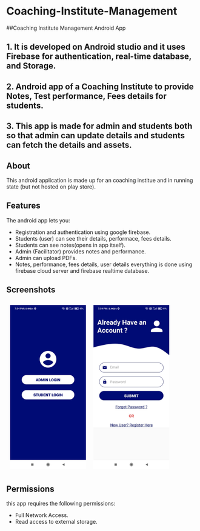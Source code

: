 # Coaching-Institute-Management
##Coaching Institute Management Android App

## 1. It is developed on Android studio and it uses Firebase for authentication, real-time database, and Storage.
## 2. Android app of a Coaching Institute to provide Notes, Test performance, Fees details for students.
## 3. This app is made for admin and students both so that admin can update details and students can fetch the details and assets.

## About

This android application is made up for an coaching institue and in running state (but not hosted on play store).

## Features

The android app lets you:
- Registration and authentication using google firebase.
- Students (user) can see their details, performace, fees details.
- Students can see notes(opens in app itself).
- Admin (Facilitator) provides notes and performance.
- Admin can upload PDFs.
- Notes, performance, fees details, user details everything is done using firebase cloud server and firebase realtime database.

## Screenshots

[<img src="/Readme_source/users.jpeg" align="left"
width="200"
    hspace="10" vspace="10">](/Readme_source/users.jpeg)
[<img src="/Readme_source/login.jpeg" align="center"
width="200"
    hspace="10" vspace="10">](/Readme_source/login.jpeg)

## Permissions

this app requires the following permissions:
- Full Network Access.
- Read access to external storage.

